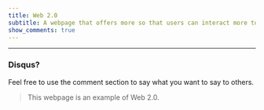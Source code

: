 ```yaml
---
title: Web 2.0
subtitle: A webpage that offers more so that users can interact more to the website and other users.
show_comments: true
---
```

---

### Disqus?
Feel free to use the comment section to say what you want to say to others.

> This webpage is an example of Web 2.0.
